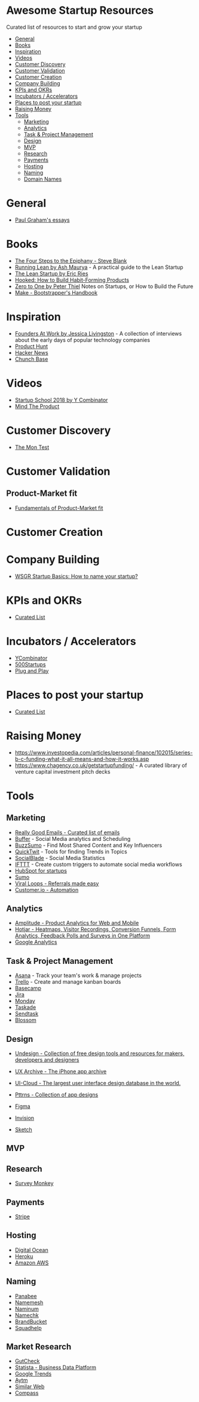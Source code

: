 # Awesome Startup Resources
Curated list of resources to start and grow your startup

- [General](#general)
- [Books](#books)
- [Inspiration](#inspiration)
- [Videos](#videos)
- [Customer Discovery](#customerdiscovery)
- [Customer Validation](#customervalidation)
- [Customer Creation](#customercreation)
- [Company Building](#companybuilding)
- [KPIs and OKRs](#kpisandokrs)
- [Incubators / Accelerators](#incubatorsaccelerators)
- [Places to post your startup](#placestopostyourstartup)
- [Raising Money](#raisingmoney)
- [Tools](#tools)
  - [Marketing](#marketing)
  - [Analytics](#analytics)
  - [Task & Project Management](#taskprojectmanagement)
  - [Design](#design)
  - [MVP](#mvp)
  - [Research](#research)
  - [Payments](#payments)
  - [Hosting](#hosting)
  - [Naming](#naming)
  - [Domain Names](#domainnames)

# General
- [Paul Graham's essays](http://www.paulgraham.com/articles.html)

# Books

- [The Four Steps to the Epiphany - Steve Blank](http://www.amazon.com/Four-Steps-Epiphany-Steve-Blank/dp/0989200507)
- [Running Lean by Ash Maurya](http://www.amazon.com/Running-Lean-Iterate-Series-ebook/dp/B006UKFFE0/) - A practical guide to the Lean Startup
- [The Lean Startup by Eric Ries](http://www.amazon.com/Lean-Startup-Innovation-Successful-ebook/dp/B004J4XGN6/)
- [Hooked: How to Build Habit-Forming Products](http://amzn.com/1591847788)
- [Zero to One by Peter Thiel](https://www.amazon.com/Zero-One-Notes-Startups-Future/dp/0804139296) Notes on Startups, or How to Build the Future
- [Make - Bootstrapper's Handbook ](https://makebook.io/)

# Inspiration

- [Founders At Work by Jessica Livingston](http://www.amazon.com/Founders-Work-Stories-Startups-ebook/dp/B009IXMK4O/) - A collection of interviews about the early days of popular technology companies
- [Product Hunt](http://www.producthunt.com/)
- [Hacker News](https://news.ycombinator.com/)
- [Chunch Base](https://www.crunchbase.com/)

# Videos

- [Startup School 2018 by Y Combinator](https://www.youtube.com/playlist?list=PLQ-uHSnFig5NVnJ_cLWM7dLuMQRDeekoX)
- [Mind The Product](https://www.youtube.com/channel/UCiT1BmYvOBsEvU9iw0076Sw/videos?)

# Customer Discovery
- [The Mon Test](https://www.amazon.com.br/Mom-Test-customers-business-everyone-ebook/dp/B01H4G2J1U)

# Customer Validation

## Product-Market fit
- [Fundamentals of Product-Market fit](https://www.holloway.com/s/rvc-fundamentals-of-product-market-fit)

# Customer Creation

# Company Building
- [WSGR Startup Basics: How to name your startup?](https://thisweekinstartups.com/name-startup-wsgr-startup-basics/?ref=startupstash)

# KPIs and OKRs
- [Curated List](https://github.com/domenicosolazzo/awesome-okr)

# Incubators / Accelerators
- [YCombinator](https://www.ycombinator.com/)
- [500Startups](https://500.co/)
- [Plug and Play](https://www.plugandplaytechcenter.com/)

# Places to post your startup
- [Curated List](https://github.com/mmccaff/PlacesToPostYourStartup)

# Raising Money
- https://www.investopedia.com/articles/personal-finance/102015/series-b-c-funding-what-it-all-means-and-how-it-works.asp
- https://www.chagency.co.uk/getstartupfunding/ - A curated library of venture capital investment pitch decks

# Tools

## Marketing
- [Really Good Emails - Curated list of emails](https://reallygoodemails.com/)
- [Buffer](https://buffer.com) - Social Media analytics and Scheduling
- [BuzzSumo](https://buzzsumo.com) - Find Most Shared Content and Key Influencers
- [QuickTwit](https://quicktwit.com) - Tools for finding Trends in Topics
- [SocialBlade](https://socialblade.com/) - Social Media Statistics
- [IFTTT](https://ifttt.com/) - Create custom triggers to automate social media workflows
- [HubSpot for startups](https://www.hubspot.com/startups)
- [Sumo](https://page.sumo.com/gosumo)
- [Viral Loops - Referrals made easy](https://viral-loops.com/)
- [Customer.io - Automation](https://customer.io/)

## Analytics
- [Amplitude - Product Analytics for Web and Mobile](https://amplitude.com/)
- [Hotjar - Heatmaps, Visitor Recordings, Conversion Funnels, Form Analytics, Feedback Polls and Surveys in One Platform](https://www.hotjar.com/)
- [Google Analytics](https://analytics.google.com/analytics/web/)

## Task & Project Management
- [Asana](https://asana.com) - Track your team's work & manage projects
- [Trello](https://trello.com) - Create and manage kanban boards
- [Basecamp](https://basecamp.com/)
- [Jira](https://www.atlassian.com/br/software/jira)
- [Monday](https://monday.com)
- [Taskade](https://taskade.com)
- [Sendtask](https://sendtask.io/)
- [Blossom](https://blossom.co/)

## Design
- [Undesign - Collection of free design tools and resources for makers, developers and designers](https://undesign.learn.uno/)
- [UX Archive - The iPhone app archive](http://uxarchive.com/)
- [UI-Cloud - The largest user interface design database in the world.](http://ui-cloud.com)
- [Pttrns - Collection of app designs](https://pttrns.com/)

- [Figma](https://www.figma.com/)

- [Invision](https://www.invisionapp.com/)
- [Sketch](https://www.sketch.com/)


## MVP

## Research
- [Survey Monkey](https://pt.surveymonkey.com/)

## Payments
- [Stripe](https://stripe.com)

## Hosting
- [Digital Ocean](https://www.digitalocean.com/)
- [Heroku](https://www.heroku.com/)
- [Amazon AWS](https://aws.amazon.com/)

## Naming
- [Panabee](https://www.panabee.com/)
- [Namemesh](https://www.namemesh.com/)
- [Naminum](http://www.naminum.com)
- [Namechk](https://namechk.com/)
- [BrandBucket](https://www.brandbucket.com/)
- [Squadhelp](https://www.squadhelp.com/)

## Market Research
- [GutCheck](https://www.gutcheckit.com/)
- [Statista - Business Data Platform](https://www.statista.com/)
- [Google Trends](https://trends.google.com/trends/)
- [Aytm](https://aytm.com/)
- [Similar Web](https://www.similarweb.com/pt)
- [Compass](https://www.compass.co/)